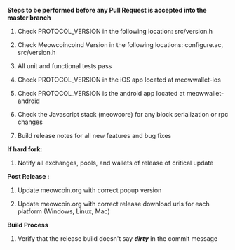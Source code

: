 **Steps to be performed before any Pull Request is accepted into the master branch**

  1. Check PROTOCOL_VERSION in the following location: src/version.h

  2. Check Meowcoincoind Version in the following locations: configure.ac, src/version.h

  3. All unit and functional tests pass

  4. Check PROTOCOL_VERSION in the iOS app located at meowwallet-ios

  5. Check PROTOCOL_VERSION is the android app located at meowwallet-android

  6. Check the Javascript stack (meowcore) for any block serialization or rpc changes
  
  7. Build release notes for all new features and bug fixes

**If hard fork:**

  1. Notify all exchanges, pools, and wallets of release of critical update

**Post Release :**

  1. Update meowcoin.org with correct popup version
  
  2. Update meowcoin.org with correct release download urls for each platform (Windows, Linux, Mac)

**Build Process**

  1. Verify that the release build doesn't say ***dirty*** in the commit message

